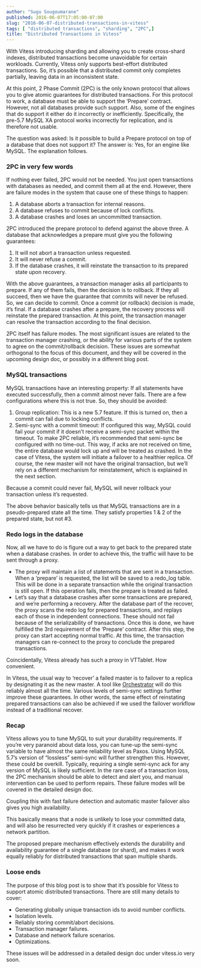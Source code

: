```yaml
---
author: "Sugu Sougoumarane"
published: 2016-06-07T17:05:00-07:00
slug: "2016-06-07-distributed-transactions-in-vitess"
tags: [ "distributed transactions", "sharding", "2PC",]
title: "Distributed Transactions in Vitess"
---
```

With Vitess introducing sharding and allowing you to create cross-shard indexes, distributed transactions become unavoidable for certain workloads. Currently, Vitess only supports best-effort distributed transactions. So, it’s possible that a distributed commit only completes partially, leaving data in an inconsistent state.

At this point, 2 Phase Commit (2PC) is the only known protocol that allows you to give atomic guarantees for distributed transactions. For this protocol to work, a database must be able to support the ‘Prepare’ contract. However, not all databases provide such support. Also, some of the engines that do support it either do it incorrectly or inefficiently. Specifically, the pre-5.7 MySQL XA protocol works incorrectly for replication, and is therefore not usable.  

The question was asked: Is it possible to build a Prepare protocol on top of a database that does not support it? The answer is: Yes, for an engine like MySQL. The explanation follows.

### 2PC in very few words

If nothing ever failed, 2PC would not be needed. You just open transactions with databases as needed, and commit them all at the end. However, there are failure modes in the system that cause one of these things to happen:  

1. A database aborts a transaction for internal reasons.
2. A database refuses to commit because of lock conflicts.
3. A database crashes and loses an uncommitted transaction.

2PC introduced the prepare protocol to defend against the above three. A database that acknowledges a prepare must give you the following guarantees:  

1. It will not abort a transaction unless requested.
2. It will never refuse a commit.
3. If the database crashes, it will reinstate the transaction to its prepared state upon recovery.

With the above guarantees, a transaction manager asks all participants to prepare. If any of them fails, then the decision is to rollback. If they all succeed, then we have the guarantee that commits will never be refused. So, we can decide to commit. Once a commit (or rollback) decision is made, it’s final. If a database crashes after a prepare, the recovery process will reinstate the prepared transaction. At this point, the transaction manager can resolve the transaction according to the final decision.

2PC itself has failure modes. The most significant issues are related to the transaction manager crashing, or the ability for various parts of the system to agree on the commit/rollback decision. These issues are somewhat orthogonal to the focus of this document, and they will be covered in the upcoming design doc, or possibly in a different blog post.  

### MySQL transactions

MySQL transactions have an interesting property: If all statements have executed successfully, then a commit almost never fails. There are a few configurations where this is not true. So, they should be avoided:  

1. Group replication: This is a new 5.7 feature. If this is turned on, then a commit can fail due to locking conflicts.
2. Semi-sync with a commit timeout: If configured this way, MySQL could fail your commit if it doesn’t receive a semi-sync packet within the timeout. To make 2PC reliable, it’s recommended that semi-sync be configured with no time-out. This way, if acks are not received on time, the entire database would lock up and will be treated as crashed. In the case of Vitess, the system will initiate a failover to a healthier replica. Of course, the new master will not have the original transaction, but we’ll rely on a different mechanism for reinstatement, which is explained in the next section.

Because a commit could never fail, MySQL will never rollback your transaction unless it’s requested.

The above behavior basically tells us that MySQL transactions are in a pseudo-prepared state all the time. They satisfy properties 1 & 2 of the prepared state, but not #3.

### Redo logs in the database

Now, all we have to do is figure out a way to get back to the prepared state when a database crashes. In order to achieve this, the traffic will have to be sent through a proxy.  

* The proxy will maintain a list of statements that are sent in a transaction. When a ‘prepare’ is requested, the list will be saved to a redo_log table. This will be done in a separate transaction while the original transaction is still open. If this operation fails, then the prepare is treated as failed.
* Let’s say that a database crashes after some transactions are prepared, and we’re performing a recovery. After the database part of the recover, the proxy scans the redo log for prepared transactions, and replays each of those in independent connections. These should not fail because of the serializability of transactions. Once this is done, we have fulfilled the 3rd requirement of the ‘Prepare’ contract. After this step, the proxy can start accepting normal traffic. At this time, the transaction managers can re-connect to the proxy to conclude the prepared transactions.

Coincidentally, Vitess already has such a proxy in VTTablet. How convenient.

In Vitess, the usual way to ‘recover’ a failed master is to failover to a replica by designating it as the new master. A tool like [Orchestrator](https://github.com/outbrain/orchestrator) will do this reliably almost all the time. Various levels of semi-sync settings further improve these guarantees. In other words, the same effect of reinstating prepared transactions can also be achieved if we used the failover workflow instead of a traditional recover.

### Recap

Vitess allows you to tune MySQL to suit your durability requirements. If you’re very paranoid about data loss, you can tune-up the semi-sync variable to have almost the same reliability level as Paxos. Using MySQL 5.7’s version of “lossless” semi-sync will further strengthen this. However, these could be overkill. Typically, requiring a single semi-sync ack for any version of MySQL is likely sufficient. In the rare case of a transaction loss, the 2PC mechanism should be able to detect and alert you, and manual intervention can be used to perform repairs. These failure modes will be covered in the detailed design doc.

Coupling this with fast failure detection and automatic master failover also gives you high availability.

This basically means that a node is unlikely to lose your committed data, and will also be resurrected very quickly if it crashes or experiences a network partition.

The proposed prepare mechanism effectively extends the durability and availability guarantee of a single database (or shard), and makes it work equally reliably for distributed transactions that span multiple shards.  

### Loose ends

The purpose of this blog post is to show that it’s possible for Vitess to
support atomic distributed transactions. There are still many details to
cover:

* Generating globally unique transaction ids to avoid number conflicts.
* Isolation levels.
* Reliably storing commit/abort decisions.
* Transaction manager failures.
* Database and network failure scenarios.
* Optimizations.

These issues will be addressed in a detailed design doc under vitess.io very soon.
